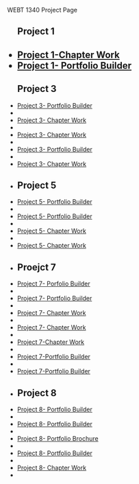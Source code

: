 WEBT 1340 Project Page 
<ul>
<h2>Project 1<h2>
<li><a href="project1/icons.ai">Project 1-Chapter Work</a></li>
<li><a href="project1/tournamenticons.ai">Project 1- Portfolio Builder</a></li>

<h2>Project 3</h2>

<li><a href="project3/cafe-logo.ai">Project 3- Portfolio Builder</a><li>
<li><a href="project3/cincinnatiZoo.ai">Project 3- Chapter Work</a><li>
<li><a href="project3/invitation.ai">Project 3- Chapter Work</a><li>
<li><a href="project3/stationary.ai">Project 3- Portfolio Builder</a><li>
<li><a href="project3/zooicons.ai">Project 3- Chapter Work</a><li>

<h2>Project 5</h2>
<li><a href="project5/aos-brochure.ai">Project 5- Portfolio Builder</a><li>
<li><a href="project5/aos-brochure.pdf">Project 5- Portfolio Builder</a><li>
<li><a href="project5/campbrochure.ai">Project 5- Chapter Work</a><li>
<li><a href="project5/campbrochure.pdf">Project 5- Chapter Work</a><li>

<h2>Proejct 7</h2>
<li><a href="project7/coffee-producers..ai">Project 7- Porfolio Builder</a><li>
<li><a href="project7/favorites-graph.ai">Project 7- Portfolio Builder</a><li>
<li><a href="project7/fig1graph.ai">Project 7- Chapter Work</a><li>
<li><a href="project7/fig2.ai">Project 7- Chapter Work</a><li>
<li><a href="project7/fig3.ai">Project 7-Chapter Work</a><li>
<li><a href="project7/price-graph.ai">Project 7-Portfolio Builder</a><li>
<li><a href="project7/reasons-graph.ai">Project 7-Portfolio Builder</a><li>

<h2>Project 8</h2>
<li><a href="project8/index.html">Project 8- Portfolio Builder</a><li>
<li><a href="project8/site-design.ai">Project 8- Portfolio Builder</a><li>
<li><a href="project8/PersonalPromo.pdf">Project 8- Portfolio Brochure</a><li>
<li><a href="project8/site-design.pdf">Project 8- Portfolio Builder</a><li>
<li><a href="project8/royaltyhairdesignlogo.pdf">Project 8- Chapter Work</a><li>